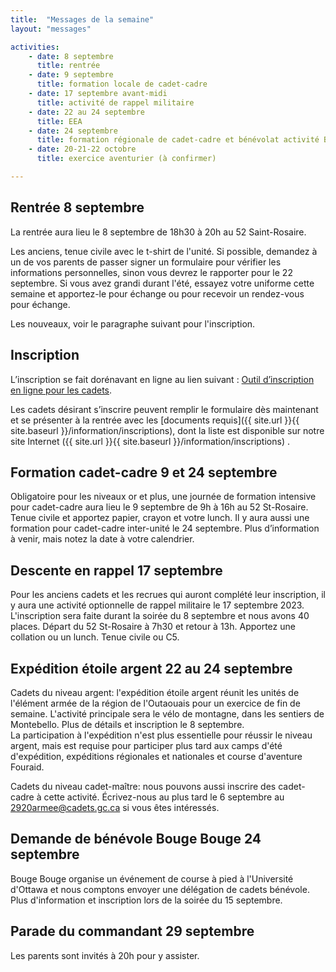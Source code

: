 ```yaml
---
title:  "Messages de la semaine"
layout: "messages"

activities: 
    - date: 8 septembre
      title: rentrée 
    - date: 9 septembre 
      title: formation locale de cadet-cadre 
    - date: 17 septembre avant-midi 
      title: activité de rappel militaire 
    - date: 22 au 24 septembre 
      title: EEA 
    - date: 24 septembre 
      title: formation régionale de cadet-cadre et bénévolat activité Bouge Bouge
    - date: 20-21-22 octobre
      title: exercice aventurier (à confirmer) 

---
```

 
## Rentrée 8 septembre 
 
La rentrée aura lieu le 8 septembre de 18h30 à 20h au 52 Saint-Rosaire. 
 
Les anciens, tenue civile avec le t-shirt de l'unité. Si possible, demandez à un de vos parents de passer signer un formulaire pour vérifier les informations personnelles, sinon vous devrez le rapporter pour le 22 septembre. Si vous avez grandi durant l'été, essayez votre uniforme cette semaine et apportez-le pour échange ou pour recevoir un rendez-vous pour échange.
 
Les nouveaux, voir le paragraphe suivant pour l'inscription.
 
## Inscription 
 
L’inscription se fait dorénavant en ligne au lien suivant : [Outil d’inscription en ligne pour les cadets](https://www.canada.ca/fr/ministere-defense-nationale/services/cadets-rangers-juniors-canadiens/cadets/rejoignez-nous/outil-inscription-en-ligne.html). 
 
Les cadets désirant s’inscrire peuvent remplir le formulaire dès maintenant et se présenter à la rentrée avec les [documents requis]({{ site.url }}{{ site.baseurl }}/information/inscriptions), dont la liste est disponible sur notre site Internet ({{ site.url }}{{ site.baseurl }}/information/inscriptions) . 
 
## Formation cadet-cadre 9 et 24 septembre 
 
Obligatoire pour les niveaux or et plus, une journée de formation intensive pour cadet-cadre aura lieu le 9 septembre de 9h à 16h au 52 St-Rosaire. Tenue civile et apportez papier, crayon et votre lunch. 
Il y aura aussi une formation pour cadet-cadre inter-unité le 24 septembre. Plus d’information à venir, mais notez la date à votre calendrier. 

## Descente en rappel 17 septembre
 
Pour les anciens cadets et les recrues qui auront complété leur inscription, il y aura une activité optionnelle de rappel militaire le 17 septembre 2023. L'inscription sera faite durant la soirée du 8 septembre et nous avons 40 places.
Départ du 52 St-Rosaire à 7h30 et retour à 13h. Apportez une collation ou un lunch. Tenue civile ou C5.

## Expédition étoile argent 22 au 24 septembre
 
Cadets du niveau argent: l'expédition étoile argent réunit les unités de l'élément armée de la région de l'Outaouais pour un exercice de fin de semaine. L'activité principale sera le vélo de montagne, dans les sentiers de Montebello. Plus de détails et inscription le 8 septembre.  
La participation à l'expédition n'est plus essentielle pour réussir le niveau argent, mais est requise pour participer plus tard aux camps d'été d'expédition, expéditions régionales et nationales et course d'aventure Fouraid.
 
Cadets du niveau cadet-maître: nous pouvons aussi inscrire des cadet-cadre à cette activité. Écrivez-nous au plus tard le 6 septembre au 2920armee@cadets.gc.ca si vous êtes intéressés.

## Demande de bénévole Bouge Bouge 24 septembre

Bouge Bouge organise un événement de course à pied à l'Université d'Ottawa et nous comptons envoyer une délégation de cadets bénévole. Plus d'information et inscription lors de la soirée du 15 septembre.

## Parade du commandant 29 septembre

Les parents sont invités à 20h pour y assister.
 




 
